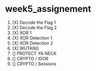 # week5_assignement

1. [X] Decode the Flag 1 
1. [X] Decode the Flag 2
1. [X] XOR 1 
1. [X] XOR Detection 1
1. [X] XOR Detection 2
1. [X] WUTANG
1. [] PROTECT YA NECK
1. [] CRYPTO / IDOR
1. [] CRYPTO / Sessions 
